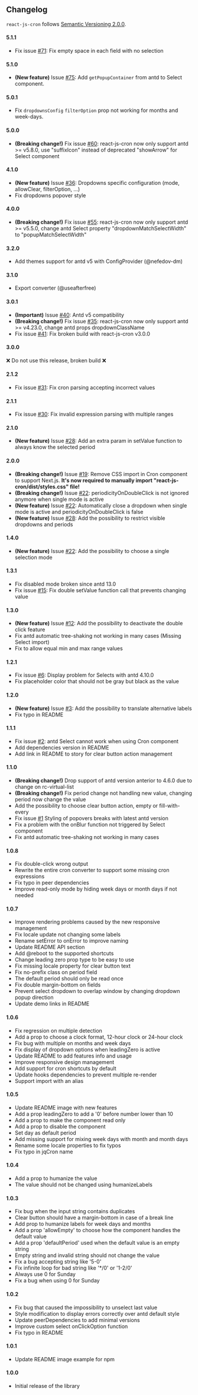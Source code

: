 ## Changelog

`react-js-cron` follows [Semantic Versioning 2.0.0](http://semver.org/).

#### 5.1.1

- Fix issue [#71](https://github.com/xrutayisire/react-js-cron/issues/71): Fix empty space in each field with no selection

#### 5.1.0

- **(New feature)** Issue [#75](https://github.com/xrutayisire/react-js-cron/issues/75): Add `getPopupContainer` from antd to Select component.

#### 5.0.1

- Fix `dropdownsConfig` `filterOption` prop not working for months and week-days.

#### 5.0.0

- **(Breaking change!)** Fix issue [#60](https://github.com/xrutayisire/react-js-cron/issues/60): react-js-cron now only support antd >= v5.8.0, use "suffixIcon" instead of deprecated "showArrow" for Select component

#### 4.1.0

- **(New feature)** Issue [#36](https://github.com/xrutayisire/react-js-cron/issues/36): Dropdowns specific configuration (mode, allowClear, filterOption, ...)
- Fix dropdowns popover style

#### 4.0.0

- **(Breaking change!)** Fix issue [#55](https://github.com/xrutayisire/react-js-cron/issues/55): react-js-cron now only support antd >= v5.5.0, change antd Select property "dropdownMatchSelectWidth" to "popupMatchSelectWidth"

#### 3.2.0

- Add themes support for antd v5 with ConfigProvider (@nefedov-dm)

#### 3.1.0

- Export converter (@useafterfree)

#### 3.0.1

- **(Important)** Issue [#40](https://github.com/xrutayisire/react-js-cron/issues/40): Antd v5 compatibility
- **(Breaking change!)** Fix issue [#35](https://github.com/xrutayisire/react-js-cron/issues/35): react-js-cron now only support antd >= v4.23.0, change antd props dropdownClassName
- Fix issue [#41](https://github.com/xrutayisire/react-js-cron/issues/41): Fix broken build with react-js-cron v3.0.0

#### 3.0.0

❌ Do not use this release, broken build ❌

#### 2.1.2

- Fix issue [#31](https://github.com/xrutayisire/react-js-cron/issues/31): Fix cron parsing accepting incorrect values

#### 2.1.1

- Fix issue [#30](https://github.com/xrutayisire/react-js-cron/issues/30): Fix invalid expression parsing with multiple ranges

#### 2.1.0

- **(New feature)** Issue [#28](https://github.com/xrutayisire/react-js-cron/issues/28): Add an extra param in setValue function to always know the selected period

#### 2.0.0

- **(Breaking change!)** Issue [#19](https://github.com/xrutayisire/react-js-cron/issues/19): Remove CSS import in Cron component to support Next.js. **It's now required to manually import "react-js-cron/dist/styles.css" file!**
- **(Breaking change!)** Issue [#22](https://github.com/xrutayisire/react-js-cron/issues/22): periodicityOnDoubleClick is not ignored anymore when single mode is active
- **(New feature)** Issue [#22](https://github.com/xrutayisire/react-js-cron/issues/22): Automatically close a dropdown when single mode is active and periodicityOnDoubleClick is false
- **(New feature)** Issue [#28](https://github.com/xrutayisire/react-js-cron/issues/28): Add the possibility to restrict visible dropdowns and periods

#### 1.4.0

- **(New feature)** Issue [#22](https://github.com/xrutayisire/react-js-cron/issues/22): Add the possibility to choose a single selection mode

#### 1.3.1

- Fix disabled mode broken since antd 13.0
- Fix issue [#15](https://github.com/xrutayisire/react-js-cron/issues/15): Fix double setValue function call that prevents changing value

#### 1.3.0

- **(New feature)** Issue [#12](https://github.com/xrutayisire/react-js-cron/issues/12): Add the possibility to deactivate the double click feature
- Fix antd automatic tree-shaking not working in many cases (Missing Select import)
- Fix to allow equal min and max range values

#### 1.2.1

- Fix issue [#6](https://github.com/xrutayisire/react-js-cron/issues/6): Display problem for Selects with antd 4.10.0
- Fix placeholder color that should not be gray but black as the value

#### 1.2.0

- **(New feature)** Issue [#3](https://github.com/xrutayisire/react-js-cron/issues/3): Add the possibility to translate alternative labels
- Fix typo in README

#### 1.1.1

- Fix issue [#2](https://github.com/xrutayisire/react-js-cron/issues/2): antd Select cannot work when using Cron component
- Add dependencies version in README
- Add link in README to story for clear button action management

#### 1.1.0

- **(Breaking change!)** Drop support of antd version anterior to 4.6.0 due to
  change on rc-virtual-list
- **(Breaking change!)** Fix period change not handling new value, changing
  period now change the value
- Add the possibility to choose clear button action, empty or fill-with-every
- Fix issue [#1](https://github.com/xrutayisire/react-js-cron/issues/1) Styling of popovers breaks with latest antd version
- Fix a problem with the onBlur function not triggered by Select component
- Fix antd automatic tree-shaking not working in many cases

#### 1.0.8

- Fix double-click wrong output
- Rewrite the entire cron converter to support some missing cron expressions
- Fix typo in peer dependencies
- Improve read-only mode by hiding week days or month days if not needed

#### 1.0.7

- Improve rendering problems caused by the new responsive management
- Fix locale update not changing some labels
- Rename setError to onError to improve naming
- Update README API section
- Add @reboot to the supported shortcuts
- Change leading zero prop type to be easy to use
- Fix missing locale property for clear button text
- Fix no-prefix class on period field
- The default period should only be read once
- Fix double margin-bottom on fields
- Prevent select dropdown to overlap window by changing dropdown popup direction
- Update demo links in README

#### 1.0.6

- Fix regression on multiple detection
- Add a prop to choose a clock format, 12-hour clock or 24-hour clock
- Fix bug with multiple on months and week days
- Fix display of dropdown options when leadingZero is active
- Update README to add features info and usage
- Improve responsive design management
- Add support for cron shortcuts by default
- Update hooks dependencies to prevent multiple re-render
- Support import with an alias

#### 1.0.5

- Update README image with new features
- Add a prop leadingZero to add a '0' before number lower than 10
- Add a prop to make the component read only
- Add a prop to disable the component
- Set day as default period
- Add missing support for mixing week days with month and month days
- Rename some locale properties to fix typos
- Fix typo in jqCron name

#### 1.0.4

- Add a prop to humanize the value
- The value should not be changed using humanizeLabels

#### 1.0.3

- Fix bug when the input string contains duplicates
- Clear button should have a margin-bottom in case of a break line
- Add prop to humanize labels for week days and months
- Add a prop 'allowEmpty' to choose how the component handles the default value
- Add a prop 'defaultPeriod' used when the default value is an empty string
- Empty string and invalid string should not change the value
- Fix a bug accepting string like '5-0'
- Fix infinite loop for bad string like '\*/0' or '1-2/0'
- Always use 0 for Sunday
- Fix a bug when using 0 for Sunday

#### 1.0.2

- Fix bug that caused the impossibility to unselect last value
- Style modification to display errors correctly over antd default style
- Update peerDependencies to add minimal versions
- Improve custom select onClickOption function
- Fix typo in README

#### 1.0.1

- Update README image example for npm

#### 1.0.0

- Initial release of the library
